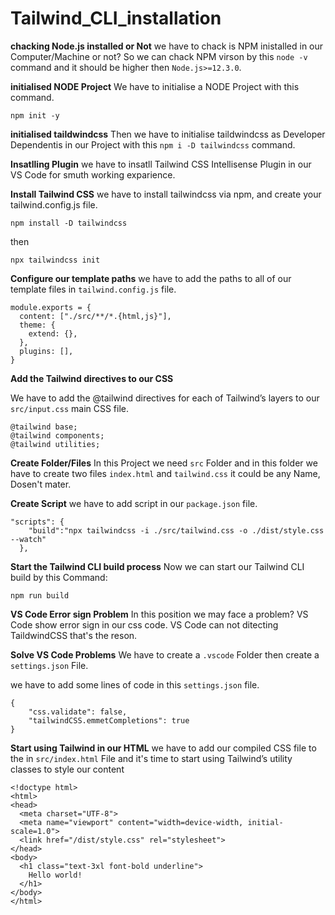 # Tailwind_CLI_installation

**chacking Node.js installed or Not**
we have to chack is NPM inistalled in our Computer/Machine or not?
So we can chack NPM virson by this `node -v` command and it should be higher then `Node.js>=12.3.0`.

**initialised NODE Project**
We have to initialise a NODE Project with this command.
```
npm init -y
```


**initialised taildwindcss**
Then we have to initialise taildwindcss as Developer Dependentis in our Project with this `npm i -D tailwindcss` command.

**Insatlling Plugin**
we have to insatll Tailwind CSS Intellisense Plugin in our VS Code for smuth working exparience.

**Install Tailwind CSS**
we have to install tailwindcss via npm, and create your tailwind.config.js file.
```
npm install -D tailwindcss
```
then
```
npx tailwindcss init
```
**Configure our template paths**
we have to add the paths to all of our template files in `tailwind.config.js` file.
```
module.exports = {
  content: ["./src/**/*.{html,js}"],
  theme: {
    extend: {},
  },
  plugins: [],
}
```
**Add the Tailwind directives to our CSS**

We have to add the @tailwind directives for each of Tailwind’s layers to our `src/input.css` main CSS file.
```
@tailwind base;
@tailwind components;
@tailwind utilities;
```
**Create Folder/Files**
In this Project we need `src` Folder and in this folder we have to create two files `index.html` and `tailwind.css` it could be any Name, Dosen't mater.

**Create Script**
we have to add script in our `package.json` file.
```
"scripts": {
    "build":"npx tailwindcss -i ./src/tailwind.css -o ./dist/style.css --watch"
  },
  ```

**Start the Tailwind CLI build process**
Now we can start our Tailwind CLI build by this Command: 
```
npm run build
```

**VS Code Error sign Problem**
In this position we may face a problem? VS Code show error sign in our css code.
VS Code can not ditecting TaildwindCSS that's the reson.

**Solve VS Code Problems**
We have to create a `.vscode` Folder then create a `settings.json` File.

we have to add some lines of code in this `settings.json` file.
```
{
    "css.validate": false,
    "tailwindCSS.emmetCompletions": true
}
```

**Start using Tailwind in our HTML**
we have to add our compiled CSS file to the <head> in `src/index.html` File and it's time to start using Tailwind’s utility classes to style our content

```
<!doctype html>
<html>
<head>
  <meta charset="UTF-8">
  <meta name="viewport" content="width=device-width, initial-scale=1.0">
  <link href="/dist/style.css" rel="stylesheet">
</head>
<body>
  <h1 class="text-3xl font-bold underline">
    Hello world!
  </h1>
</body>
</html>
 ```
  
